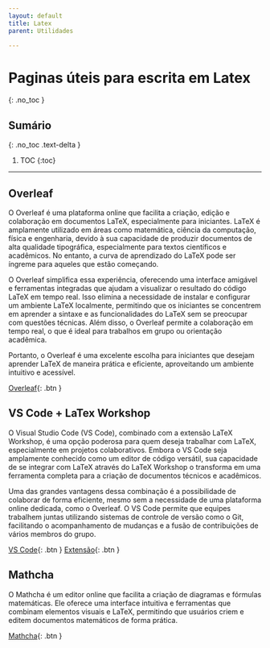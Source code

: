 ```yaml
---
layout: default
title: Latex
parent: Utilidades

---
```


# Paginas úteis para escrita em Latex
{: .no_toc }

## Sumário
{: .no_toc .text-delta }

1. TOC
{:toc}

---

## Overleaf

O Overleaf é uma plataforma online que facilita a criação, edição e colaboração em documentos LaTeX, especialmente para iniciantes. LaTeX é amplamente utilizado em áreas como matemática, ciência da computação, física e engenharia, devido à sua capacidade de produzir documentos de alta qualidade tipográfica, especialmente para textos científicos e acadêmicos. No entanto, a curva de aprendizado do LaTeX pode ser íngreme para aqueles que estão começando.

O Overleaf simplifica essa experiência, oferecendo uma interface amigável e ferramentas integradas que ajudam a visualizar o resultado do código LaTeX em tempo real. Isso elimina a necessidade de instalar e configurar um ambiente LaTeX localmente, permitindo que os iniciantes se concentrem em aprender a sintaxe e as funcionalidades do LaTeX sem se preocupar com questões técnicas. Além disso, o Overleaf permite a colaboração em tempo real, o que é ideal para trabalhos em grupo ou orientação acadêmica.

Portanto, o Overleaf é uma excelente escolha para iniciantes que desejam aprender LaTeX de maneira prática e eficiente, aproveitando um ambiente intuitivo e acessível.

[Overleaf](https://pt.overleaf.com/){: .btn }

## VS Code + LaTex Workshop

O Visual Studio Code (VS Code), combinado com a extensão LaTeX Workshop, é uma opção poderosa para quem deseja trabalhar com LaTeX, especialmente em projetos colaborativos. Embora o VS Code seja amplamente conhecido como um editor de código versátil, sua capacidade de se integrar com LaTeX através do LaTeX Workshop o transforma em uma ferramenta completa para a criação de documentos técnicos e acadêmicos.

Uma das grandes vantagens dessa combinação é a possibilidade de colaborar de forma eficiente, mesmo sem a necessidade de uma plataforma online dedicada, como o Overleaf. O VS Code permite que equipes trabalhem juntas utilizando sistemas de controle de versão como o Git, facilitando o acompanhamento de mudanças e a fusão de contribuições de vários membros do grupo.

[VS Code](https://code.visualstudio.com/download){: .btn }
[Extensão](https://github.com/James-Yu/LaTeX-Workshop/wiki/Install){: .btn }

## Mathcha 

O Mathcha é um editor online que facilita a criação de diagramas e fórmulas matemáticas. Ele oferece uma interface intuitiva e ferramentas que combinam elementos visuais e LaTeX, permitindo que usuários criem e editem documentos matemáticos de forma prática.

[Mathcha](https://www.mathcha.io/editor){: .btn }